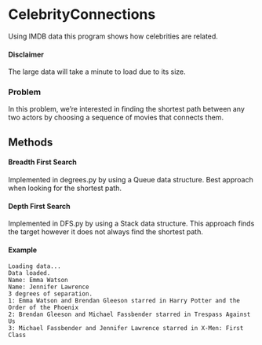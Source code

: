 # CelebrityConnections
Using IMDB data this program shows how celebrities are related.
#### Disclaimer
The large data will take a minute to load due to its size.

### Problem
In this problem, we’re interested in finding the shortest path between any two actors by choosing a sequence of movies that connects them. 

## Methods
#### Breadth First Search
Implemented in degrees.py by using a Queue data structure. Best approach when looking for the shortest path.

#### Depth First Search
Implemented in DFS.py by using a Stack data structure. This approach finds the target however it does not always find the shortest path.

#### Example 
```$ python degrees.py large
Loading data...
Data loaded.
Name: Emma Watson
Name: Jennifer Lawrence
3 degrees of separation.
1: Emma Watson and Brendan Gleeson starred in Harry Potter and the Order of the Phoenix
2: Brendan Gleeson and Michael Fassbender starred in Trespass Against Us
3: Michael Fassbender and Jennifer Lawrence starred in X-Men: First Class
```
